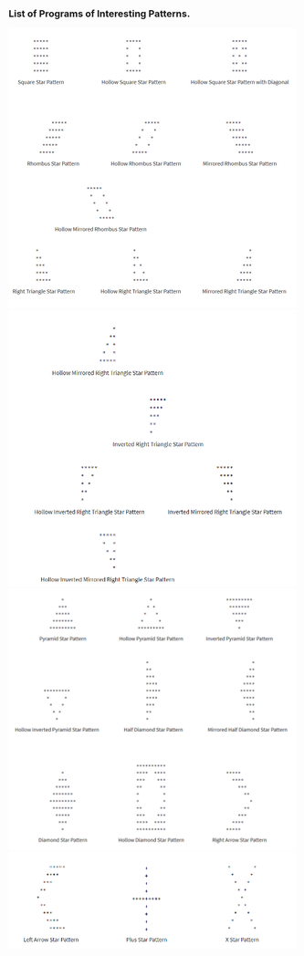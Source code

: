 ### List of Programs of Interesting Patterns.
![](https://github.com/ShubhamPy/N.E.R.D/blob/master/javaExercises/DiffPatterns/patternImage/patternProbs1.png)
![](https://github.com/ShubhamPy/N.E.R.D/blob/master/javaExercises/DiffPatterns/patternImage/patternProbs2.png)
![](https://github.com/ShubhamPy/N.E.R.D/blob/master/javaExercises/DiffPatterns/patternImage/patternProbs3.png)
![](https://github.com/ShubhamPy/N.E.R.D/blob/master/javaExercises/DiffPatterns/patternImage/patternProbs4.png)
